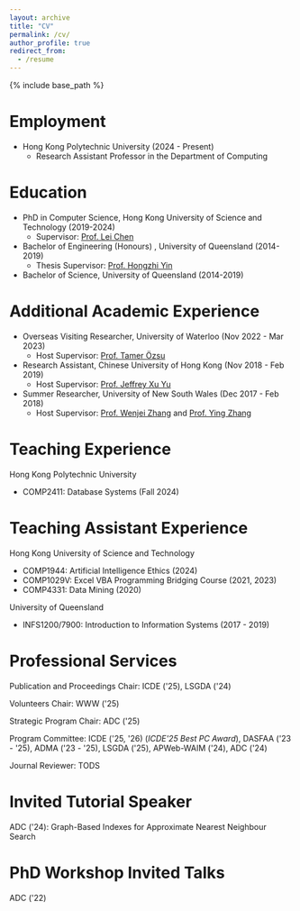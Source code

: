 ```yaml
---
layout: archive
title: "CV"
permalink: /cv/
author_profile: true
redirect_from:
  - /resume
---
```


{% include base_path %}

Employment
======
* Hong Kong Polytechnic University (2024 - Present)
    * Research Assistant Professor in the Department of Computing
    
Education
======
* PhD in Computer Science, Hong Kong University of Science and Technology (2019-2024)
    * Supervisor: [Prof. Lei Chen](https://cse.hkust.edu.hk/~leichen/)
* Bachelor of Engineering (Honours) , University of Queensland (2014-2019)
    * Thesis Supervisor: [Prof. Hongzhi Yin](https://sites.google.com/view/hongzhi-yin/)
* Bachelor of Science, University of Queensland (2014-2019)

Additional Academic Experience
======
* Overseas Visiting Researcher, University of Waterloo (Nov 2022 - Mar 2023)
    * Host Supervisor: [Prof. Tamer Özsu](https://cs.uwaterloo.ca/~tozsu/)
* Research Assistant, Chinese University of Hong Kong (Nov 2018 - Feb 2019)
    * Host Supervisor: [Prof. Jeffrey Xu Yu](https://www.se.cuhk.edu.hk/people/academic-staff/prof-yu-xu-jeffrey/)
* Summer Researcher, University of New South Wales (Dec 2017 - Feb 2018)
	* Host Supervisor: [Prof. Wenjei Zhang](https://research.unsw.edu.au/people/professor-wenjie-zhang) and [Prof. Ying Zhang](https://profiles.uts.edu.au/ying.zhang)
	
Teaching Experience
=====
Hong Kong Polytechnic University
* COMP2411: Database Systems (Fall 2024)

Teaching Assistant Experience
=====
Hong Kong University of Science and Technology
* COMP1944: Artificial Intelligence Ethics (2024)
* COMP1029V: Excel VBA Programming Bridging Course (2021, 2023)
* COMP4331: Data Mining (2020)

University of Queensland
* INFS1200/7900: Introduction to Information Systems (2017 - 2019)

Professional Services
=====
Publication and Proceedings Chair: ICDE ('25), LSGDA ('24)

Volunteers Chair: WWW ('25)

Strategic Program Chair: ADC ('25)

Program Committee: ICDE ('25, '26) (*ICDE'25 Best PC Award*), DASFAA ('23 - '25), ADMA ('23 - '25), LSGDA ('25), APWeb-WAIM ('24), ADC ('24)

Journal Reviewer: TODS

Invited Tutorial Speaker
=====
ADC ('24): Graph-Based Indexes for Approximate Nearest Neighbour Search

PhD Workshop Invited Talks
=====
ADC ('22)